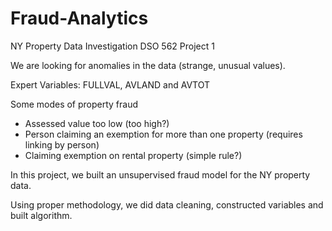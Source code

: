 # Fraud-Analytics
NY Property Data Investigation
DSO 562 Project 1

We are looking for anomalies in the data (strange, unusual values).

Expert Variables:
FULLVAL, AVLAND and AVTOT

Some modes of property fraud
- Assessed value too low (too high?)
- Person claiming an exemption for more than one property (requires linking by person)
- Claiming exemption on rental property (simple rule?)

In this project, we built an unsupervised fraud model for the NY property data.

Using proper methodology, we did data cleaning, constructed variables and built algorithm.


